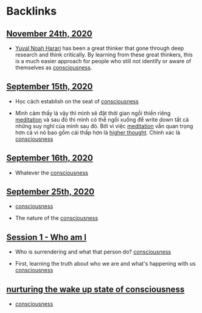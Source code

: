 
# Backlinks
## [November 24th, 2020](<November 24th, 2020.md>)
- [Yuval Noah Harari](<Yuval Noah Harari.md>) has been a great thinker that gone through deep research and think critically. By learning from these great thinkers, this is a much easier approach for people who still not identify or aware of themselves as [consciousness](<consciousness.md>).

## [September 15th, 2020](<September 15th, 2020.md>)
- Học cách establish on the seat of [consciousness](<consciousness.md>)

- Mình cảm thấy là vậy thì mình sẽ đặt thời gian ngồi thiền riêng [meditation](<meditation.md>) và sau đó thì mình có thể ngồi xuống để write down tất cả những suy nghĩ của mình sau đó. Bởi vì việc [meditation](<meditation.md>) vẫn quan trọng hơn cả vì nó bao gồm cái thấp hơn là [higher thought](<higher thought.md>). Chính xác là [consciousness](<consciousness.md>)

## [September 16th, 2020](<September 16th, 2020.md>)
- Whatever the [consciousness](<consciousness.md>)

## [September 25th, 2020](<September 25th, 2020.md>)
- [consciousness](<consciousness.md>)

- The nature of the [consciousness](<consciousness.md>)

## [Session 1 - Who am I](<Session 1 - Who am I.md>)
- Who is surrendering and what that person do? [consciousness](<consciousness.md>)

- First, learning the truth about who we are and what's happening with us [consciousness](<consciousness.md>)

## [nurturing the wake up state of consciousness](<nurturing the wake up state of consciousness.md>)
- [consciousness](<consciousness.md>)

